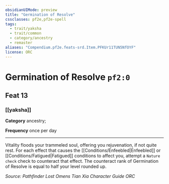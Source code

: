 ```yaml
---
obsidianUIMode: preview
title: "Germination of Resolve"
cssclasses: pf2e,pf2e-spell
tags:
  - trait/yaksha
  - trait/common
  - category/ancestry
  - remaster
aliases: "Compendium.pf2e.feats-srd.Item.PFKUr11TUN5NfOYF"
license: ORC
---
```

# Germination of Resolve `pf2:0`
## Feat 13
### [[yaksha]]

**Category** ancestry; 




**Frequency** once per day

* * *

Vitality floods your trammeled soul, offering you rejuvenation, if not quite rest. For each effect that causes the [[Conditions/Enfeebled|Enfeebled]] or [[Conditions/Fatigued|Fatigued]] conditions to affect you, attempt a `Nature check` check to counteract that effect. The counteract rank of Germination of Resolve is equal to half your level rounded up.

*Source: Pathfinder Lost Omens Tian Xia Character Guide*
*ORC*